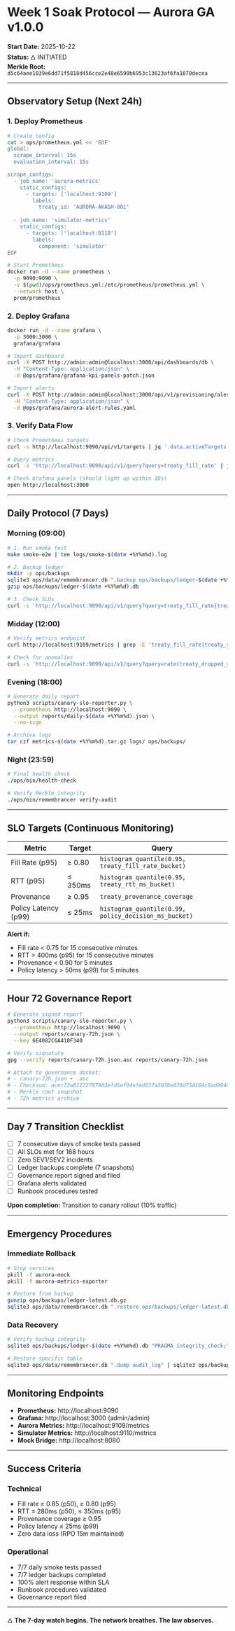 # Week 1 Soak Protocol — Aurora GA v1.0.0

**Start Date:** 2025-10-22  
**Status:** 🜂 INITIATED  
**Merkle Root:** `d5c64aee1039e6dd71f5818d456cce2e48e6590b6953c13623af6fa1070decea`

---

## Observatory Setup (Next 24h)

### 1. Deploy Prometheus
```bash
# Create config
cat > ops/prometheus.yml << 'EOF'
global:
  scrape_interval: 15s
  evaluation_interval: 15s

scrape_configs:
  - job_name: 'aurora-metrics'
    static_configs:
      - targets: ['localhost:9109']
        labels:
          treaty_id: 'AURORA-AKASH-001'
  
  - job_name: 'simulator-metrics'
    static_configs:
      - targets: ['localhost:9110']
        labels:
          component: 'simulator'
EOF

# Start Prometheus
docker run -d --name prometheus \
  -p 9090:9090 \
  -v $(pwd)/ops/prometheus.yml:/etc/prometheus/prometheus.yml \
  --network host \
  prom/prometheus
```

### 2. Deploy Grafana
```bash
docker run -d --name grafana \
  -p 3000:3000 \
  grafana/grafana

# Import dashboard
curl -X POST http://admin:admin@localhost:3000/api/dashboards/db \
  -H "Content-Type: application/json" \
  -d @ops/grafana/grafana-kpi-panels-patch.json

# Import alerts
curl -X POST http://admin:admin@localhost:3000/api/v1/provisioning/alert-rules \
  -H "Content-Type: application/json" \
  -d @ops/grafana/aurora-alert-rules.yaml
```

### 3. Verify Data Flow
```bash
# Check Prometheus targets
curl -s http://localhost:9090/api/v1/targets | jq '.data.activeTargets[] | {job, health}'

# Query metrics
curl -s 'http://localhost:9090/api/v1/query?query=treaty_fill_rate' | jq

# Check Grafana panels (should light up within 30s)
open http://localhost:3000
```

---

## Daily Protocol (7 Days)

### Morning (09:00)
```bash
# 1. Run smoke test
make smoke-e2e | tee logs/smoke-$(date +%Y%m%d).log

# 2. Backup ledger
mkdir -p ops/backups
sqlite3 ops/data/remembrancer.db ".backup ops/backups/ledger-$(date +%Y%m%d).db"
gzip ops/backups/ledger-$(date +%Y%m%d).db

# 3. Check SLOs
curl -s 'http://localhost:9090/api/v1/query?query=treaty_fill_rate{treaty_id="AURORA-AKASH-001"}' | jq '.data.result[0].value[1]'
```

### Midday (12:00)
```bash
# Verify metrics endpoint
curl http://localhost:9109/metrics | grep -E 'treaty_fill_rate|treaty_rtt_ms'

# Check for anomalies
curl -s 'http://localhost:9090/api/v1/query?query=rate(treaty_dropped_requests_total[5m])' | jq
```

### Evening (18:00)
```bash
# Generate daily report
python3 scripts/canary-slo-reporter.py \
  --prometheus http://localhost:9090 \
  --output reports/daily-$(date +%Y%m%d).json \
  --no-sign

# Archive logs
tar czf metrics-$(date +%Y%m%d).tar.gz logs/ ops/backups/
```

### Night (23:59)
```bash
# Final health check
./ops/bin/health-check

# Verify Merkle integrity
./ops/bin/remembrancer verify-audit
```

---

## SLO Targets (Continuous Monitoring)

| Metric | Target | Query |
|--------|--------|-------|
| Fill Rate (p95) | ≥ 0.80 | `histogram_quantile(0.95, treaty_fill_rate_bucket)` |
| RTT (p95) | ≤ 350ms | `histogram_quantile(0.95, treaty_rtt_ms_bucket)` |
| Provenance | ≥ 0.95 | `treaty_provenance_coverage` |
| Policy Latency (p99) | ≤ 25ms | `histogram_quantile(0.99, policy_decision_ms_bucket)` |

**Alert if:**
- Fill rate < 0.75 for 15 consecutive minutes
- RTT > 400ms (p95) for 15 consecutive minutes
- Provenance < 0.90 for 5 minutes
- Policy latency > 50ms (p99) for 5 minutes

---

## Hour 72 Governance Report

```bash
# Generate signed report
python3 scripts/canary-slo-reporter.py \
  --prometheus http://localhost:9090 \
  --output reports/canary-72h.json \
  --key 6E4082C6A410F340

# Verify signature
gpg --verify reports/canary-72h.json.asc reports/canary-72h.json

# Attach to governance docket:
# - canary-72h.json + .asc
# - Checksum: acec72a81172797903efd5ef94efed837a3078e076d754104c9ad994854569a8
# - Merkle root snapshot
# - 72h metrics archive
```

---

## Day 7 Transition Checklist

- [ ] 7 consecutive days of smoke tests passed
- [ ] All SLOs met for 168 hours
- [ ] Zero SEV1/SEV2 incidents
- [ ] Ledger backups complete (7 snapshots)
- [ ] Governance report signed and filed
- [ ] Grafana alerts validated
- [ ] Runbook procedures tested

**Upon completion:** Transition to canary rollout (10% traffic)

---

## Emergency Procedures

### Immediate Rollback
```bash
# Stop services
pkill -f aurora-mock
pkill -f aurora-metrics-exporter

# Restore from backup
gunzip ops/backups/ledger-latest.db.gz
sqlite3 ops/data/remembrancer.db ".restore ops/backups/ledger-latest.db"
```

### Data Recovery
```bash
# Verify backup integrity
sqlite3 ops/backups/ledger-$(date +%Y%m%d).db "PRAGMA integrity_check;"

# Restore specific table
sqlite3 ops/data/remembrancer.db ".dump audit_log" | sqlite3 ops/backups/audit_log_backup.db
```

---

## Monitoring Endpoints

- **Prometheus:** http://localhost:9090
- **Grafana:** http://localhost:3000 (admin/admin)
- **Aurora Metrics:** http://localhost:9109/metrics
- **Simulator Metrics:** http://localhost:9110/metrics
- **Mock Bridge:** http://localhost:8080

---

## Success Criteria

### Technical
- Fill rate ≥ 0.85 (p50), ≥ 0.80 (p95)
- RTT ≤ 280ms (p50), ≤ 350ms (p95)
- Provenance coverage ≥ 0.95
- Policy latency ≤ 25ms (p99)
- Zero data loss (RPO 15m maintained)

### Operational
- 7/7 daily smoke tests passed
- 7/7 ledger backups completed
- 100% alert response within SLA
- Runbook procedures validated
- Governance report filed

---

🜂 **The 7-day watch begins. The network breathes. The law observes.**
